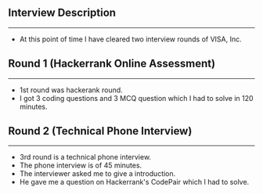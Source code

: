 ## Interview Description
----
- At this point of time I have cleared two interview rounds of VISA, Inc.

## Round 1 (Hackerrank Online Assessment)
---
- 1st round was hackerank round.
- I got 3 coding questions and 3 MCQ question which I had to solve in 120 minutes.


## Round 2 (Technical Phone Interview)
--- 
- 3rd round is a technical phone interview.
- The phone interview is of 45 minutes.
- The interviewer asked me to give a introduction.
- He gave me a question on Hackerrank's CodePair which I had to solve.